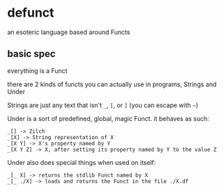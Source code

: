 # defunct
an esoteric language based around Functs

## basic spec
everything is a Funct

there are 2 kinds of functs you can actually use in programs, Strings and Under

Strings are just any text that isn't `_`, `[`, or `]` (you can escape with `~`)

Under is a sort of predefined, global, magic Funct. it behaves as such:
```
_[] -> Zilch
_[X] -> String representation of X
_[X Y] -> X's property named by Y
_[X Y Z] -> X, after setting its property named by Y to the value Z
```

Under also does special things when used on itself:
```
_[_ X] -> returns the stdlib Funct named by X
_[_ ./X] -> loads and returns the Funct in the file ./X.df
```
